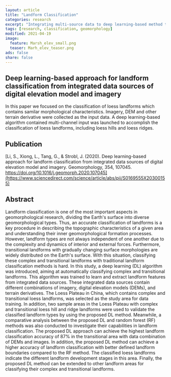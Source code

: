 ```yaml
---
layout: article
title: "Landform Classification"
categories: research
excerpt: "Integrating multi-source data to deep learning-based method to classify loess landforms"
tags: [research, classification, geomorphology]
modified: 2021-04-19
image:
  feature: Marsh_elev_small.png
  teaser: Marh_elev_teaser.png
ads: false
share: false
---
```




## Deep learning-based approach for landform classification from integrated data sources of digital elevation model and imagery

  In this paper we focused on the classification of loess landforms which contains samilar morphological characteristics. Imagery, DEM and other terrain derivative were collected as the input data. A deep learning-based algorithm contained multi-channel input was launched to accomplish the classification of loess landforms, including loess hills and loess ridges.
  
## Publication

  [Li, S., Xiong, L., Tang, G., & Strobl, J. (2020). Deep learning-based approach for landform classification from integrated data sources of digital elevation model and imagery. Geomorphology, 354, 107045. https://doi.org/10.1016/j.geomorph.2020.107045](https://www.sciencedirect.com/science/article/abs/pii/S0169555X20300155)

## Abstract

  Landform classification is one of the most important aspects in geomorphological research, dividing the Earth's surface into diverse geomorphological types. Thus, an accurate classification of landforms is a key procedure in describing the topographic characteristics of a given area and understanding their inner geomorphological formation processes. However, landform types are not always independent of one another due to the complexity and dynamics of interior and external forces. Furthermore, transitional landforms with gradually changing surface morphologies are widely distributed on the Earth's surface. With this situation, classifying these complex and transitional landforms with traditional landform classification methods is hard. In this study, a deep learning (DL) algorithm was introduced, aiming at automatically classifying complex and transitional landforms. This algorithm was trained to learn and extract landform features from integrated data sources. These integrated data sources contain different combinations of imagery, digital elevation models (DEMs), and terrain derivatives. The Loess Plateau in China, which contains complex and transitional loess landforms, was selected as the study area for data training. In addition, two sample areas in the Loess Plateau with complex and transitional loess hill and ridge landforms were used to validate the classified landform types by using the proposed DL method. Meanwhile, a comparative analysis between the proposed DL and random forest (RF) methods was also conducted to investigate their capabilities in landform classification. The proposed DL approach can achieve the highest landform classification accuracy of 87% in the transitional area with data combination of DEMs and images. In addition, the proposed DL method can achieve a higher accuracy of landform classification with better defined landform boundaries compared to the RF method. The classified loess landforms indicate the different landform development stages in this area. Finally, the proposed DL method can be extended to other landform areas for classifying their complex and transitional landforms.
